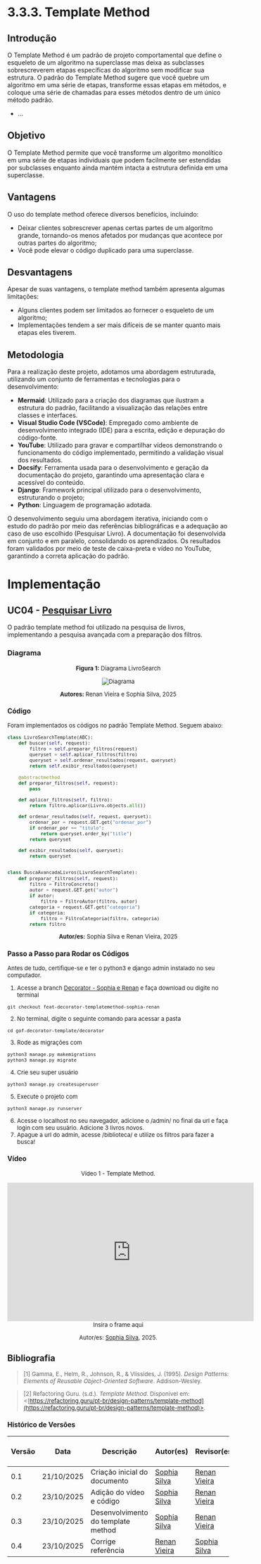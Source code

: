 # 3.3.3. Template Method

## Introdução

O Template Method é um padrão de projeto comportamental que define o esqueleto de um algoritmo na superclasse mas deixa as subclasses sobrescreverem etapas específicas do algoritmo sem modificar sua estrutura. O padrão do Template Method sugere que você quebre um algoritmo em uma série de etapas, transforme essas etapas em métodos, e coloque uma série de chamadas para esses métodos dentro de um único método padrão.

- ...

## Objetivo

O Template Method permite que você transforme um algoritmo monolítico em uma série de etapas individuais que podem facilmente ser estendidas por subclasses enquanto ainda mantém intacta a estrutura definida em uma superclasse.

## Vantagens

O uso do template method oferece diversos benefícios, incluindo:

- Deixar clientes sobrescrever apenas certas partes de um algoritmo grande, tornando-os menos afetados por mudanças que acontece por outras partes do algoritmo;
- Você pode elevar o código duplicado para uma superclasse.

## Desvantagens

Apesar de suas vantagens, o template method também apresenta algumas limitações:

- Alguns clientes podem ser limitados ao fornecer o esqueleto de um algoritmo;
- Implementações tendem a ser mais difíceis de se manter quanto mais etapas eles tiverem.


## Metodologia

Para a realização deste projeto, adotamos uma abordagem estruturada, utilizando um conjunto de ferramentas e tecnologias para o desenvolvimento:

- **Mermaid**: Utilizado para a criação dos diagramas que ilustram a estrutura do padrão, facilitando a visualização das relações entre classes e interfaces.
- **Visual Studio Code (VSCode)**: Empregado como ambiente de desenvolvimento integrado (IDE) para a escrita, edição e depuração do código-fonte.
- **YouTube**: Utilizado para gravar e compartilhar vídeos demonstrando o funcionamento do código implementado, permitindo a validação visual dos resultados.
- **Docsify**: Ferramenta usada para o desenvolvimento e geração da documentação do projeto, garantindo uma apresentação clara e acessível do conteúdo.
- **Django**: Framework principal utilizado para o desenvolvimento, estruturando o projeto;
- **Python**: Linguagem de programação adotada.

O desenvolvimento seguiu uma abordagem iterativa, iniciando com o estudo do padrão por meio das referências bibliográficas e a adequação ao caso de uso escolhido (Pesquisar Livro). A documentação foi desenvolvida em conjunto e em paralelo, consolidando os aprendizados. Os resultados foram validados por meio de teste de caixa-preta e vídeo no YouTube, garantindo a correta aplicação do padrão.


# Implementação 
## UC04 - [Pesquisar Livro](https://unbarqdsw2025-2-turma01.github.io/2025.2-T01-G5_EuRecomendo_Entrega_02/#/Modelagem/2.3.1.CasosDeUso)

O padrão template method foi utilizado na pesquisa de livros, implementando a pesquisa avançada com a preparação dos filtros.

### Diagrama

<font size="2"><p style="text-align: center"><b>Figura 1:</b> Diagrama LivroSearch</div>

<div style="text-align: center;">

![Diagrama](./assets/templatemethod.png)

</div>

<font size="2"><p style="text-align: center"><b>Autores:</b> Renan Vieira e Sophia Silva, 2025</p></font>

### Código

Foram implementados os códigos no padrão Template Method. Seguem abaixo:

```python
class LivroSearchTemplate(ABC):
    def buscar(self, request):
        filtro = self.preparar_filtros(request)
        queryset = self.aplicar_filtros(filtro)
        queryset = self.ordenar_resultados(request, queryset)
        return self.exibir_resultados(queryset)

    @abstractmethod
    def preparar_filtros(self, request):
        pass

    def aplicar_filtros(self, filtro):
        return filtro.aplicar(Livro.objects.all())

    def ordenar_resultados(self, request, queryset):
        ordenar_por = request.GET.get("ordenar_por")
        if ordenar_por == "titulo":
            return queryset.order_by("title")
        return queryset

    def exibir_resultados(self, queryset):
        return queryset


class BuscaAvancadaLivros(LivroSearchTemplate):
    def preparar_filtros(self, request):
        filtro = FiltroConcreto()
        autor = request.GET.get("autor")
        if autor:
            filtro = FiltroAutor(filtro, autor)
        categoria = request.GET.get("categoria")
        if categoria:
            filtro = FiltroCategoria(filtro, categoria)
        return filtro

```


<font size="2"><p style="text-align: center"><b>Autor/es:</b> Sophia Silva e Renan Vieira, 2025</p></font>

### Passo a Passo para Rodar os Códigos

Antes de tudo, certifique-se e ter o python3 e django admin instalado no seu computador.

1. Acesse a branch [Decorator - Sophia e Renan](https://github.com/UnBArqDsw2025-2-Turma01/2025.2-T01-G5_EuRecomendo_Entrega_03/tree/feat-decorator-templatemethod-sophia-renan) e faça download ou digite no terminal
```
git checkout feat-decorator-templatemethod-sophia-renan
```
2. No terminal, digite o seguinte comando para acessar a pasta 
``` 
cd gof-decorator-template/decorator
```
3. Rode as migrações com 
```python
python3 manage.py makemigrations
python3 manage.py migrate
```
4. Crie seu super usuário
```python
python3 manage.py createsuperuser
```
5. Execute o projeto com
```python
python3 manage.py runserver
```
6. Acesse o localhost no seu navegador, adicione o /admin/ no final da url e faça login com seu usuário. Adicione 3 livros novos.
7. Apague a url do admin, acesse /biblioteca/ e utilize os filtros para fazer a busca!

### Vídeo

<font size="2"><p style="text-align: center">Vídeo 1 - Template Method.</p></font>

<center>
<iframe width="560" height="315" src="https://www.youtube.com/embed/tLEc12ndrzM?si=gDgAkOyfXhBPqMM7" title="YouTube video player" frameborder="0" allow="accelerometer; autoplay; clipboard-write; encrypted-media; gyroscope; picture-in-picture; web-share" referrerpolicy="strict-origin-when-cross-origin" allowfullscreen></iframe>Insira o frame aqui 
</center>

<font size="2"><p style="text-align: center">Autor/es: [Sophia Silva](https://github.com/sophiassilva), 2025.</p></font>

## Bibliografia

> [1] Gamma, E., Helm, R., Johnson, R., & Vlissides, J. (1995). _Design Patterns: Elements of Reusable Object-Oriented Software_. Addison-Wesley.

> [2] Refactoring Guru. (s.d.). _Template Method_. Disponível em: <[https://refactoring.guru/pt-br/design-patterns/template-method](https://refactoring.guru/pt-br/design-patterns/template-method)>.


### Histórico de Versões

| Versão | Data       | Descrição                                                                    | Autor(es)                                                                                        | Revisor(es)                                   | Detalhes da Revisão |
| ------ | ---------- | ---------------------------------------------------------------------------- | ------------------------------------------------------------------------------------------------ | --------------------------------------------- | ------------------- |
| 0.1    | 21/10/2025 | Criação inicial do documento                      | [Sophia Silva](https://github.com/sophiassilva) | [Renan Vieira](https://github.com/R-enanVieira) |                     |
| 0.2    | 23/10/2025 | Adição do vídeo e código                   | [Sophia Silva](https://github.com/sophiassilva) | [Renan Vieira](https://github.com/R-enanVieira) |                     |
| 0.3    | 23/10/2025 | Desenvolvimento do template method                 | [Sophia Silva](https://github.com/sophiassilva) | [Renan Vieira](https://github.com/R-enanVieira) |                     |
| 0.4    | 23/10/2025 | Corrige referência                  | [Renan Vieira](https://github.com/R-enanVieira) | [Sophia Silva](https://github.com/sophiassilva) |                     |
